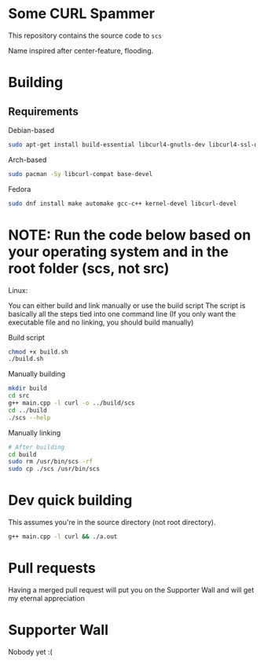 # Some CURL Spammer

This repository contains the source code to `scs`

Name inspired after center-feature, flooding.

# Building

## Requirements

Debian-based

```bash
sudo apt-get install build-essential libcurl4-gnutls-dev libcurl4-ssl-dev
```

Arch-based

```bash
sudo pacman -Sy libcurl-compat base-devel
```

Fedora

```bash
sudo dnf install make automake gcc-c++ kernel-devel libcurl-devel
```

# **NOTE: Run the code below based on your operating system and in the root folder (scs, not src)**

Linux:

You can either build and link manually or use the build script
The script is basically all the steps tied into one command line
(If you only want the executable file and no linking, you should build manually)

Build script

```bash
chmod +x build.sh
./build.sh
```

Manually building

```bash
mkdir build
cd src
g++ main.cpp -l curl -o ../build/scs
cd ../build
./scs --help
```

Manually linking

```bash
# After building
cd build
sudo rm /usr/bin/scs -rf
sudo cp ./scs /usr/bin/scs
```

# Dev quick building

This assumes you're in the source directory (not root directory).

```bash
g++ main.cpp -l curl && ./a.out
```

# Pull requests

Having a merged pull request will put you on the Supporter Wall and will get my eternal appreciation

# Supporter Wall

Nobody yet :(
